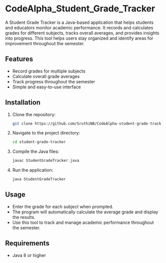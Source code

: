 # CodeAlpha_Student_Grade_Tracker
A Student Grade Tracker is a Java-based application that helps students and educators monitor academic performance. It records and calculates grades for different subjects, tracks overall averages, and provides insights into progress. This tool helps users stay organized and identify areas for improvement throughout the semester.

## Features
- Record grades for multiple subjects
- Calculate overall grade averages
- Track progress throughout the semester
- Simple and easy-to-use interface

## Installation

1. Clone the repository:

    ```bash
    git clone https://github.com/SruthiNB/CodeAlpha-student-grade-tracker.git
    ```

2. Navigate to the project directory:

    ```bash
    cd student-grade-tracker
    ```

3. Compile the Java files:

    ```bash
    javac StudentGradeTracker.java
    ```

4. Run the application:

    ```bash
    java StudentGradeTracker
    ```

## Usage

- Enter the grade for each subject when prompted.
- The program will automatically calculate the average grade and display the results.
- Use this tool to track and manage academic performance throughout the semester.

## Requirements

- Java 8 or higher

